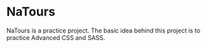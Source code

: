 # NaTours
NaTours is a practice project. The basic idea behind this project is to practice Advanced CSS and SASS.